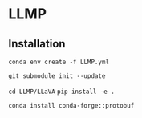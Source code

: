 # LLMP

## Installation

`conda env create -f LLMP.yml`


`git submodule init --update`


`cd LLMP/LLaVA`
`pip install -e .`

`conda install conda-forge::protobuf`


